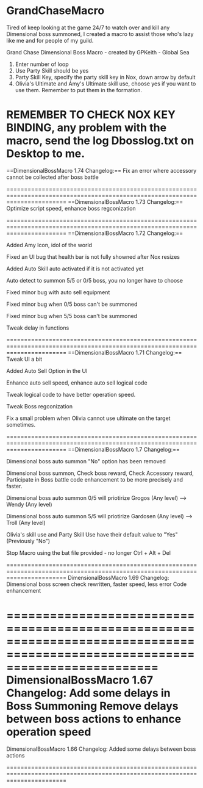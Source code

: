 # GrandChaseMacro

Tired of keep looking at the game 24/7 to watch over and kill any Dimensional boss summoned, I created a macro to assist those who's lazy like me and for people of my guild.

Grand Chase Dimensional Boss Macro - created by GPKeith - Global Sea

1. Enter number of loop
2. Use Party Skill should be yes
3. Party Skill Key, specify the party skill key in Nox, down arrow by default
4. Olivia's Ultimate and Amy's Ultimate skill use, choose yes if you want to use them. Remember to put them in the formation.


REMEMBER TO CHECK NOX KEY BINDING, any problem with the macro, send the log Dbosslog.txt on Desktop to me.
=============================================================================================================================
==DimensionalBossMacro 1.74 Changelog:==
Fix an error where accessory cannot be collected after boss battle


=============================================================================================================================
==DimensionalBossMacro 1.73 Changelog:==
Optimize script speed, enhance boss regconization


=============================================================================================================================
==DimensionalBossMacro 1.72 Changelog:==

Added Amy Icon, idol of the world

Fixed an UI bug that health bar is not fully showned after Nox resizes

Added Auto Skill auto activated if it is not activated yet

Auto detect to summon 5/5 or 0/5 boss, you no longer have to choose

Fixed minor bug with auto sell equipment

Fixed minor bug when 0/5 boss can't be summoned

Fixed minor bug when 5/5 boss can't be summoned

Tweak delay in functions

=============================================================================================================================
==DimensionalBossMacro 1.71 Changelog:==
Tweak UI a bit 

Added Auto Sell Option in the UI

Enhance auto sell speed, enhance auto sell logical code

Tweak logical code to have better operation speed.

Tweak Boss regconization

Fix a small problem when Olivia cannot use ultimate on the target sometimes.



=============================================================================================================================
==DimensionalBossMacro 1.7 Changelog:==

Dimensional boss auto summon "No" option has been removed

Dimensional boss summon, Check boss reward, Check Accessory reward, Participate in Boss battle code enhancement to be more precisely and faster.

Dimensional boss auto summon 0/5 will priotirize Grogos (Any level) --> Wendy (Any level)

Dimensional boss auto summon 5/5 will priotirize Gardosen (Any level) --> Troll (Any level)

Olivia's skill use and Party Skill Use have their default value to "Yes" (Previously "No")

Stop Macro using the bat file provided - no longer Ctrl + Alt + Del

=============================================================================================================================
DimensionalBossMacro 1.69 Changelog:
Dimensional boss screen check rewritten, faster speed, less error
Code enhancement

=============================================================================================================================
DimensionalBossMacro 1.67 Changelog:
Add some delays in Boss Summoning
Remove delays between boss actions to enhance operation speed
=============================================================================================================================

DimensionalBossMacro 1.66 Changelog:
Added some delays between boss actions

=============================================================================================================================
